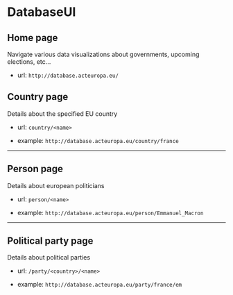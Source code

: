 # DatabaseUI

## Home page
Navigate various data visualizations about governments, upcoming elections, etc...

* url: `http://database.acteuropa.eu/`
## Country page

Details about the specified EU country
* url: `country/<name>`

* example: `http://database.acteuropa.eu/country/france`

***

## Person page

Details about european politicians
* url: `person/<name>`

* example: `http://database.acteuropa.eu/person/Emmanuel_Macron`

***

## Political party page

Details about political parties

* url: `/party/<country>/<name>`

* example: `http://database.acteuropa.eu/party/france/em`
